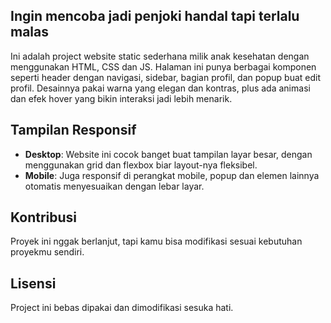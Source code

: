 ## Ingin mencoba jadi penjoki handal tapi terlalu malas

Ini adalah project website static sederhana milik anak kesehatan dengan menggunakan HTML, CSS dan JS. Halaman ini punya berbagai komponen seperti header dengan navigasi, sidebar, bagian profil, dan popup buat edit profil. Desainnya pakai warna yang elegan dan kontras, plus ada animasi dan efek hover yang bikin interaksi jadi lebih menarik.

## Tampilan Responsif

- **Desktop**: Website ini cocok banget buat tampilan layar besar, dengan menggunakan grid dan flexbox biar layout-nya fleksibel.
- **Mobile**: Juga responsif di perangkat mobile, popup dan elemen lainnya otomatis menyesuaikan dengan lebar layar.

## Kontribusi

Proyek ini nggak berlanjut, tapi kamu bisa modifikasi sesuai kebutuhan proyekmu sendiri.

## Lisensi

Project ini bebas dipakai dan dimodifikasi sesuka hati.
